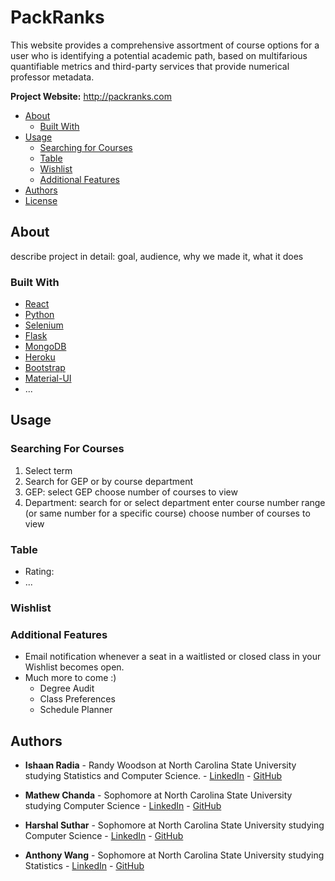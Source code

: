 # PackRanks
This website provides a comprehensive assortment of course options for a user who is identifying a potential academic path, based on multifarious quantifiable metrics and third-party services that provide numerical professor metadata.

<strong>Project Website:</strong> http://packranks.com

<!-- TABLE OF CONTENTS -->
* [About](#about)
    * [Built With](#built-with)
* [Usage](#usage)
    * [Searching for Courses](#searching-for-courses)
    * [Table](#table)
    * [Wishlist](#wishlist)
    * [Additional Features](#addtitional-features)
* [Authors](#authors)
* [License](#license)

<!-- ABOUT THE PROJECT -->
## About
describe project in detail:
    goal, audience, why we made it, what it does

### Built With
* [React](https://reactjs.org/)
* [Python](https://python.org)
* [Selenium](https://pypi.org/project/selenium)
* [Flask](https://pypi.org/project/Flask)
* [MongoDB](https://www.mongodb.com)
* [Heroku](https://www.heroku.com)
* [Bootstrap](https://getbootstrap.com)
* [Material-UI](https://material-ui.com/)
* ...

## Usage
### Searching For Courses
1. Select term
2. Search for GEP or by course department
3. GEP:
    select GEP
    choose number of courses to view
4. Department:
    search for or select department
    enter course number range (or same number for a specific course)
    choose number of courses to view

### Table
* Rating:
* ...

### Wishlist

### Additional Features
* Email notification whenever a seat in a waitlisted or closed class in your Wishlist becomes open.
* Much more to come :)
    * Degree Audit
    * Class Preferences
    * Schedule Planner

<!-- CONTRIBUTING -->
## Authors

* **Ishaan Radia** - Randy Woodson at North Carolina State University studying Statistics and Computer Science. - [LinkedIn](https://linkedin.com/in/ishaan-radia) - [GitHub](https://github.com/iiradia)

* **Mathew Chanda** - Sophomore at North Carolina State University studying Computer Science - [LinkedIn](https://www.linkedin.com/in/mathewchandancsu/) - [GitHub](https://github.com/MathewChanda)

* **Harshal Suthar** - Sophomore at North Carolina State University studying Computer Science - [LinkedIn](https://www.linkedin.com/in/harshal-suthar/) - [GitHub](https://github.com/h-suthar)

* **Anthony Wang** - Sophomore at North Carolina State University studying Statistics - [LinkedIn](https://www.linkedin.com/in/anthony-wang-3aa134164/) - [GitHub](https://github.com/AndongW)

<!-- License??? -->